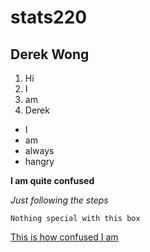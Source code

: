 # stats220
## Derek Wong

<this is numbered list>

1. Hi
2. I
3. am
4. Derek

<This is unnumbered list>

- I
- am
- always
- hangry

**I am quite confused**

*Just following the steps*

`Nothing special with this box`

[This is how confused I am](https://i.pinimg.com/originals/16/4c/d7/164cd7ec89fe898ecd60875c1d1042e3.gif)
